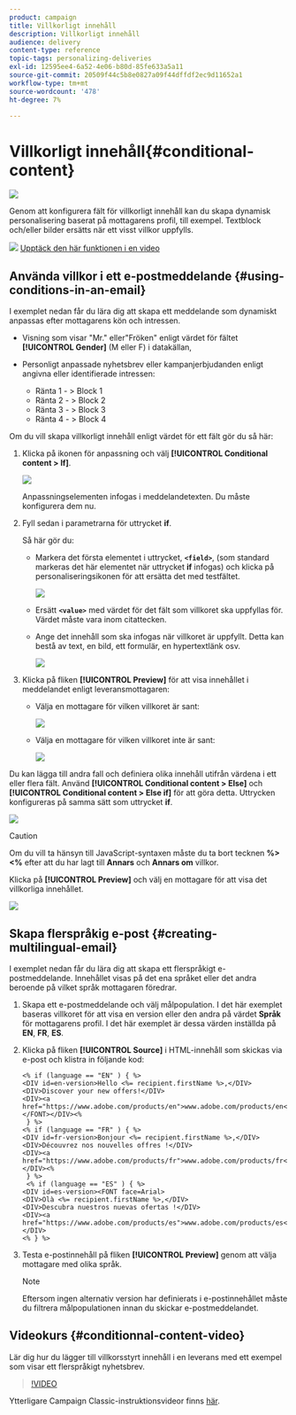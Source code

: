 ```yaml
---
product: campaign
title: Villkorligt innehåll
description: Villkorligt innehåll
audience: delivery
content-type: reference
topic-tags: personalizing-deliveries
exl-id: 12595ee4-6a52-4e06-b80d-85fe633a5a11
source-git-commit: 20509f44c5b8e0827a09f44dffdf2ec9d11652a1
workflow-type: tm+mt
source-wordcount: '478'
ht-degree: 7%

---
```


# Villkorligt innehåll{#conditional-content}

![](../../assets/common.svg)

Genom att konfigurera fält för villkorligt innehåll kan du skapa dynamisk personalisering baserat på mottagarens profil, till exempel. Textblock och/eller bilder ersätts när ett visst villkor uppfylls.

![](assets/do-not-localize/how-to-video.png) [Upptäck den här funktionen i en video](#conditionnal-content-video)


## Använda villkor i ett e-postmeddelande {#using-conditions-in-an-email}

I exemplet nedan får du lära dig att skapa ett meddelande som dynamiskt anpassas efter mottagarens kön och intressen.

* Visning som visar &quot;Mr.&quot; eller&quot;Fröken&quot; enligt värdet för fältet **[!UICONTROL Gender]** (M eller F) i datakällan,
* Personligt anpassade nyhetsbrev eller kampanjerbjudanden enligt angivna eller identifierade intressen:

   * Ränta 1 - > Block 1
   * Ränta 2 - > Block 2
   * Ränta 3 - > Block 3
   * Ränta 4 - > Block 4

Om du vill skapa villkorligt innehåll enligt värdet för ett fält gör du så här:

1. Klicka på ikonen för anpassning och välj **[!UICONTROL Conditional content > If]**.

   ![](assets/s_ncs_user_conditional_content02.png)

   Anpassningselementen infogas i meddelandetexten. Du måste konfigurera dem nu.

1. Fyll sedan i parametrarna för uttrycket **if**.

   Så här gör du:

   * Markera det första elementet i uttrycket, **`<field>`**, (som standard markeras det här elementet när uttrycket **if** infogas) och klicka på personaliseringsikonen för att ersätta det med testfältet.

      ![](assets/s_ncs_user_conditional_content03.png)

   * Ersätt **`<value>`** med värdet för det fält som villkoret ska uppfyllas för. Värdet måste vara inom citattecken.
   * Ange det innehåll som ska infogas när villkoret är uppfyllt. Detta kan bestå av text, en bild, ett formulär, en hypertextlänk osv.

      ![](assets/s_ncs_user_conditional_content04.png)

1. Klicka på fliken **[!UICONTROL Preview]** för att visa innehållet i meddelandet enligt leveransmottagaren:

   * Välja en mottagare för vilken villkoret är sant:

      ![](assets/s_ncs_user_conditional_content05.png)

   * Välja en mottagare för vilken villkoret inte är sant:

      ![](assets/s_ncs_user_conditional_content06.png)

Du kan lägga till andra fall och definiera olika innehåll utifrån värdena i ett eller flera fält. Använd **[!UICONTROL Conditional content > Else]** och **[!UICONTROL Conditional content > Else if]** för att göra detta. Uttrycken konfigureras på samma sätt som uttrycket **if**.

![](assets/s_ncs_user_conditional_content07.png)

>[!CAUTION]
>
>Om du vill ta hänsyn till JavaScript-syntaxen måste du ta bort tecknen **%> &lt;%** efter att du har lagt till **Annars** och **Annars om** villkor.

Klicka på **[!UICONTROL Preview]** och välj en mottagare för att visa det villkorliga innehållet.

![](assets/s_ncs_user_conditional_content08.png)

## Skapa flerspråkig e-post {#creating-multilingual-email}

I exemplet nedan får du lära dig att skapa ett flerspråkigt e-postmeddelande. Innehållet visas på det ena språket eller det andra beroende på vilket språk mottagaren föredrar.

1. Skapa ett e-postmeddelande och välj målpopulation. I det här exemplet baseras villkoret för att visa en version eller den andra på värdet **Språk** för mottagarens profil. I det här exemplet är dessa värden inställda på **EN**, **FR**, **ES**.
1. Klicka på fliken **[!UICONTROL Source]** i HTML-innehåll som skickas via e-post och klistra in följande kod:

   ```
   <% if (language == "EN" ) { %>
   <DIV id=en-version>Hello <%= recipient.firstName %>,</DIV>
   <DIV>Discover your new offers!</DIV>
   <DIV><a href="https://www.adobe.com/products/en">www.adobe.com/products/en</A></FONT></DIV><%
    } %>
   <% if (language == "FR" ) { %>
   <DIV id=fr-version>Bonjour <%= recipient.firstName %>,</DIV>
   <DIV>Découvrez nos nouvelles offres !</DIV>
   <DIV><a href="https://www.adobe.com/products/fr">www.adobe.com/products/fr</A></DIV><%
    } %>
    <% if (language == "ES" ) { %>
   <DIV id=es-version><FONT face=Arial>
   <DIV>Olà <%= recipient.firstName %>,</DIV>
   <DIV>Descubra nuestros nuevas ofertas !</DIV>
   <DIV><a href="https://www.adobe.com/products/es">www.adobe.com/products/es</A></DIV>
   <% } %>
   ```

1. Testa e-postinnehåll på fliken **[!UICONTROL Preview]** genom att välja mottagare med olika språk.

   >[!NOTE]
   >
   >Eftersom ingen alternativ version har definierats i e-postinnehållet måste du filtrera målpopulationen innan du skickar e-postmeddelandet.

## Videokurs {#conditionnal-content-video}

Lär dig hur du lägger till villkorsstyrt innehåll i en leverans med ett exempel som visar ett flerspråkigt nyhetsbrev.

>[!VIDEO](https://video.tv.adobe.com/v/24926?quality=12)

Ytterligare Campaign Classic-instruktionsvideor finns [här](https://experienceleague.adobe.com/docs/campaign-classic-learn/tutorials/overview.html?lang=sv).
